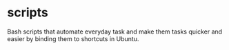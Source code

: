 # scripts
Bash scripts that automate everyday task and make them tasks quicker and easier by binding them to shortcuts in Ubuntu.
